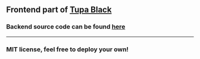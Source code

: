 ## Frontend part of [Tupa Black](http://black.simpatiya.ga)
### Backend source code can be found [here](https://github.com/aleksandr-gordeiko/tupa-black-backend)
***
### MIT license, feel free to deploy your own!
